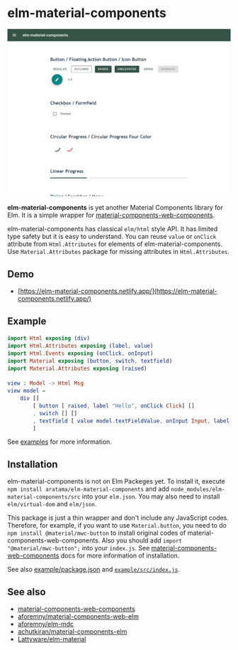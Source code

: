 # elm-material-components

![screenshot](elm-material-components.netlify.app_.png)

**elm-material-components** is yet another Material Components library for Elm. It is a simple wrapper for [material-components-web-components](https://github.com/material-components/material-components-web-components).

elm-material-components has classical `elm/html` style API. It has limited type safety but it is easy to understand. You can reuse `value` or `onClick` attribute from `Html.Attributes` for elements of elm-material-components. Use `Material.Attributes` package for missing attributes in `Html.Attributes`.

## Demo

- [https://elm-material-components.netlify.app/](https://elm-material-components.netlify.app/)

## Example

```elm
import Html exposing (div)
import Html.Attributes exposing (label, value)
import Html.Events exposing (onClick, onInput)
import Material exposing (button, switch, textfield)
import Material.Attributes exposing (raised)

view : Model -> Html Msg
view model =
    div []
        [ button [ raised, label "Hello", onClick Click] []
        , switch [] []
        , textfield [ value model.textFieldValue, onInput Input, label "textfield" ]
        ]
```

See [examples](examples/src/Main.elm) for more information.

## Installation

elm-material-components is not on Elm Packeges yet. To install it, execute `npm install aratama/elm-material-components` and add `node_modules/elm-material-components/src` into your `elm.json`. You may also need to install `elm/virtual-dom` and `elm/json`.

This package is just a thin wrapper and don't include any JavaScript codes. Therefore, for example, if you want to use `Material.button`, you need to do `npm install @material/mwc-button` to install original codes of material-components-web-components. Also you should add `import "@material/mwc-button";` into your `index.js`. See [material-components-web-components](https://github.com/material-components/material-components-web-components) docs for more information of installation.

See also [example/package.json](examples/package.json) and [`example/src/index.js`](examples/src/index.js).

## See also

- [material-components-web-components](https://github.com/material-components/material-components-web-components)
- [aforemny/material-components-web-elm](https://github.com/aforemny/material-components-web-elm)
- [aforemny/elm-mdc](https://github.com/aforemny/elm-mdc)
- [achutkiran/material-components-elm](https://github.com/achutkiran/material-components-elm)
- [Lattyware/elm-material](https://github.com/Lattyware/elm-material)

